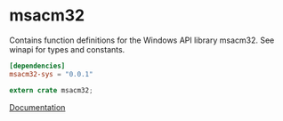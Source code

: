 # msacm32 #
Contains function definitions for the Windows API library msacm32. See winapi for types and constants.

```toml
[dependencies]
msacm32-sys = "0.0.1"
```

```rust
extern crate msacm32;
```

[Documentation](https://retep998.github.io/doc/winapi/msacm32/)
